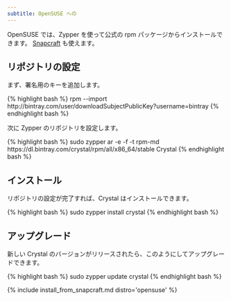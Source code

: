 ```yaml
---
subtitle: OpenSUSE への
---
```


OpenSUSE では、Zypper を使って公式の rpm パッケージからインストールできます。
[Snapcraft](#snapcraft) も使えます。

## リポジトリの設定

まず、署名用のキーを追加します。

<div class="code_section">
{% highlight bash %}
rpm --import http://bintray.com/user/downloadSubjectPublicKey?username=bintray
{% endhighlight bash %}
</div>

次に Zypper のリポジトリを設定します。

<div class="code_section">
{% highlight bash %}
sudo zypper ar -e -f -t rpm-md https://dl.bintray.com/crystal/rpm/all/x86_64/stable Crystal
{% endhighlight bash %}
</div>

## インストール

リポジトリの設定が完了すれば、Crystal はインストールできます。

<div class="code_section">
{% highlight bash %}
sudo zypper install crystal
{% endhighlight bash %}
</div>

## アップグレード

新しい Crystal のバージョンがリリースされたら、このようにしてアップグレードできます。

<div class="code_section">
{% highlight bash %}
sudo zypper update crystal
{% endhighlight bash %}
</div>

{% include install_from_snapcraft.md distro='opensuse' %}
